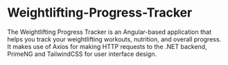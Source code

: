 # Weightlifting-Progress-Tracker
The Weightlifting Progress Tracker is an Angular-based application that helps you track your weightlifting workouts, nutrition, and overall progress. It makes use of Axios for making HTTP requests to the .NET backend, PrimeNG and TailwindCSS for user interface design.
